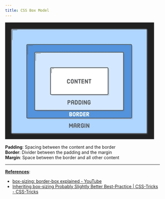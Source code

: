 ```yaml
---
title: CSS Box Model
---
```


![CSS Box Model|420](images/css-box-model.png)

**Padding**: Spacing between the content and the border  
**Border**: Divider between the padding and the margin  
**Margin**: Space between the border and all other content

---

**<u>References</u>**:

* [box-sizing: border-box explained - YouTube](https://www.youtube.com/watch?v=WlGQdgy-M6w)
* [Inheriting box-sizing Probably Slightly Better Best-Practice | CSS-Tricks - CSS-Tricks](https://css-tricks.com/inheriting-box-sizing-probably-slightly-better-best-practice/)